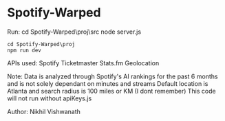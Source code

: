 # Spotify-Warped

Run: 
    cd Spotify-Warped\proj\src
    node server.js

    cd Spotify-Warped\proj
    npm run dev

APIs used:
    Spotify
    Ticketmaster
    Stats.fm
    Geolocation

Note:
Data is analyzed through Spotify's AI rankings for the past 6 months and is not solely dependant on minutes and streams
Default location is Atlanta and search radius is 100 miles or KM (I dont remember)
This code will not run without apiKeys.js

Author: Nikhil Vishwanath